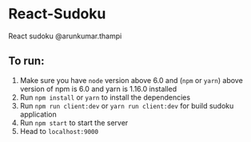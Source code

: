 # React-Sudoku
React sudoku
@arunkumar.thampi
## To run:
1. Make sure you have `node` version above 6.0 and (`npm` or `yarn`) above version of npm is 6.0 and yarn is 1.16.0 installed
2. Run `npm install` or `yarn` to install the dependencies
3. Run `npm run client:dev` or `yarn run client:dev` for build sudoku application
4. Run `npm start` to start the server
5. Head to `localhost:9000`